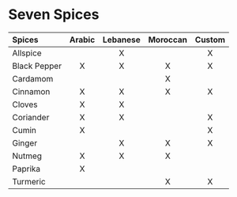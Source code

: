 # Seven Spices

| Spices       |  Arabic  | Lebanese | Moroccan |  Custom  |
|:-------------|:--------:|:--------:|:--------:|:--------:|
| Allspice     |          |    X     |          |    X     |
| Black Pepper |    X     |    X     |    X     |    X     |
| Cardamom     |          |          |    X     |          |
| Cinnamon     |    X     |    X     |    X     |    X     |
| Cloves       |    X     |    X     |          |          |
| Coriander    |    X     |    X     |          |    X     |
| Cumin        |    X     |          |          |    X     |
| Ginger       |          |    X     |    X     |    X     |
| Nutmeg       |    X     |    X     |    X     |          |
| Paprika      |    X     |          |          |          |
| Turmeric     |          |          |    X     |    X     |


